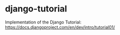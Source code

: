 django-tutorial
===============

Implementation of the Django Tutorial: https://docs.djangoproject.com/en/dev/intro/tutorial01/
